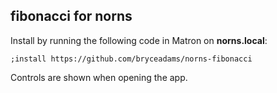 ## fibonacci for norns

Install by running the following code in Matron on **norns.local**:
```
;install https://github.com/bryceadams/norns-fibonacci
```
Controls are shown when opening the app.